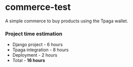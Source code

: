 # commerce-test
A simple commerce to buy products using the Tpaga wallet.

### Project time estimation

* Django project - 6 hours
* Tpaga integration - 8 hours
* Deployment - 2 hours
* Total - **16 hours**
